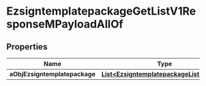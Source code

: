 

# EzsigntemplatepackageGetListV1ResponseMPayloadAllOf


## Properties

| Name | Type | Description | Notes |
|------------ | ------------- | ------------- | -------------|
|**aObjEzsigntemplatepackage** | [**List&lt;EzsigntemplatepackageListElement&gt;**](EzsigntemplatepackageListElement.md) |  |  |



